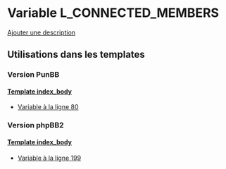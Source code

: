 # Variable L_CONNECTED_MEMBERS
[Ajouter une description](https://fa-tvars.appspot.com/var/L_CONNECTED_MEMBERS)

## Utilisations dans les templates

### Version PunBB

#### [Template index_body](punbb/index_body.md)
* [Variable &agrave; la ligne 80](../punbb/index_body.tpl#L80)

### Version phpBB2

#### [Template index_body](subsilver/index_body.md)
* [Variable &agrave; la ligne 199](../subsilver/index_body.tpl#L199)